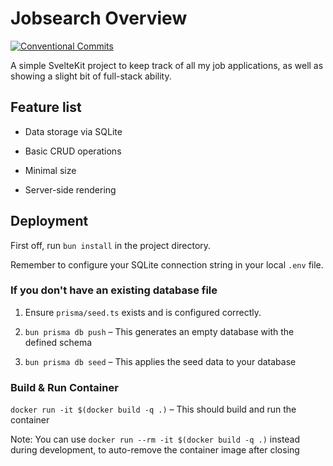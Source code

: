 # Jobsearch Overview

[![Conventional Commits](https://img.shields.io/badge/Conventional%20Commits-1.0.0-%23FE5196?logo=conventionalcommits&logoColor=white)](https://conventionalcommits.org)


A simple SvelteKit project to keep track of all my job applications, as well as showing a slight bit of full-stack ability.

## Feature list

- Data storage via SQLite

- Basic CRUD operations

- Minimal size

- Server-side rendering

## Deployment

First off, run `bun install` in the project directory.

Remember to configure your SQLite connection string in your local `.env` file.

### If you don't have an existing database file

1. Ensure `prisma/seed.ts` exists and is configured correctly.

2. `bun prisma db push` – This generates an empty database with the defined schema

3. `bun prisma db seed` – This applies the seed data to your database

### Build & Run Container

`docker run -it $(docker build -q .)` – This should build and run the container

Note: You can use `docker run --rm -it $(docker build -q .)` instead during development, to auto-remove the container image after closing

